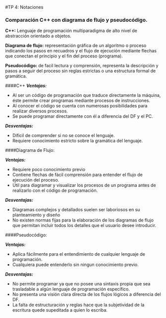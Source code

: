 #TP 4: Notaciones
### Comparación C++ con diagrama de flujo y pseudocódigo.

**C++:** Lenguaje de programación multiparadigma de alto nivel de abstracción orientado a objetos.

**Diagrama de flujo:** representación gráfica de un algoritmo o proceso indicando los pasos en recuadros y el flujo de ejecución mediante flechas que conectan el principio y el fin del proceso (programa).

**Pseudocódigo:** de facil lectura y comprensión, representa la descripción y pasos a seguir del proceso sin reglas estrictas o una estructura formal de gramática.

####C++
***Ventajas:***

- Al ser un código de programación que traduce directamente la máquina, éste permite crear programas mediante procesos de instrucciones.
- Al conocer el código se cuenta con numerosas posibilidades para realizar diversos procesos.
- Se puede programar directamente con él a diferencia del DF y el PC.

***Desventajas:***

- Dificil de comprender si no se conoce el lenguaje.
- Requiere conocimiento estricto sobre la gramática del lenguaje.

####Diagrama de Flujo:

***Ventajas:***

- Requiere poco conocimiento previo
- Contiene flechas de fácil comprensión para entender el flujo de ejecución del proceso.
- Útil para diagramar y visualizar los procesos de un programa antes de realizarlo con el código de programación.

***Desventajas:***

- Diagramas complejos y detallados suelen ser laboriosos en su planteamiento y diseño
- No existen normas fijas para la elaboración de los diagramas de flujo que permitan incluir todos los detalles que el usuario desee introducir.

####Pseudocódigo:

***Ventajas:***

- Aplica fácilmente para el entendimiento de cualquier lenguaje de programación.
- Cualquiera puede entenderlo sin ningun conocimiento previo.

***Desventajas:***

- No permite programar ya que no posee una sintaxis propia que sea trasladable a algún lenguaje de programación específico.
- No presenta una visión clara directa de los flujos lógicos a diferencia del DF.
- La falta de estructuración y reglas hace que la subjetividad de la escritura quede supeditada a quien lo escriba.
